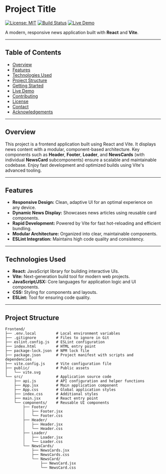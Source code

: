 # Project Title
[![License: MIT](https://img.shields.io/badge/License-MIT-yellow.svg)](LICENSE)
[![Build Status](https://img.shields.io/badge/build-passing-brightgreen.svg)](#)
[![Live Demo](https://img.shields.io/badge/Live-Demo-blue.svg)](https://your-live-demo-link.com)

A modern, responsive news application built with **React** and **Vite**.

---

## Table of Contents
- [Overview](#overview)
- [Features](#features)
- [Technologies Used](#technologies-used)
- [Project Structure](#project-structure)
- [Getting Started](#getting-started)
- [Live Demo](#live-demo)
- [Contributing](#contributing)
- [License](#license)
- [Contact](#contact)
- [Acknowledgements](#acknowledgements)

---

## Overview
This project is a frontend application built using React and Vite. It displays news content with a modular, component-based architecture. Key components such as **Header**, **Footer**, **Loader**, and **NewsCards** (with individual **NewsCard** subcomponents) ensure a scalable and maintainable codebase. Enjoy fast development and optimized builds using Vite's advanced tooling.

---

## Features
- **Responsive Design:** Clean, adaptive UI for an optimal experience on any device.
- **Dynamic News Display:** Showcases news articles using reusable card components.
- **Rapid Development:** Powered by Vite for fast hot-reloading and efficient bundling.
- **Modular Architecture:** Organized into clear, maintainable components.
- **ESLint Integration:** Maintains high code quality and consistency.

---

## Technologies Used
- **React:** JavaScript library for building interactive UIs.
- **Vite:** Next-generation build tool for modern web projects.
- **JavaScript/JSX:** Core languages for application logic and UI components.
- **CSS:** Styling for components and layouts.
- **ESLint:** Tool for ensuring code quality.

---

## Project Structure
```plaintext
Frontend/
├── .env.local         # Local environment variables
├── .gitignore         # Files to ignore in Git
├── eslint.config.js   # ESLint configuration
├── index.html         # HTML entry point
├── package-lock.json  # NPM lock file
├── package.json       # Project manifest with scripts and dependencies
├── vite.config.js     # Vite configuration file
├── public/            # Public assets
│   └── vite.svg
└── src/               # Application source code
    ├── api.js         # API configuration and helper functions
    ├── App.jsx        # Main application component
    ├── App.css        # Global application styles
    ├── index.css      # Additional styles
    ├── main.jsx       # React entry point
    └── components/    # Reusable UI components
        ├── Footer/
        │   ├── Footer.jsx
        │   └── Footer.css
        ├── Header/
        │   ├── Header.jsx
        │   └── Header.css
        ├── Loader/
        │   ├── Loader.jsx
        │   └── Loader.css
        └── NewsCards/
            ├── NewsCards.jsx
            ├── NewsCards.css
            └── NewsCard/
                ├── NewsCard.jsx
                └── NewsCard.css
